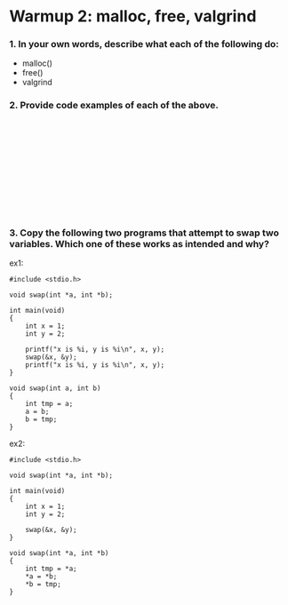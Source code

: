 # Warmup 2: malloc, free, valgrind

### 1. In your own words, describe what each of the following do:

- malloc()
- free()
- valgrind

### 2. Provide code examples of each of the above.

&nbsp;  
&nbsp;  
&nbsp;  
&nbsp;  
&nbsp;  
&nbsp;  
&nbsp;  
&nbsp;  
&nbsp;  
&nbsp;  

### 3. Copy the following two programs that attempt to swap two variables. Which one of these works as intended and why?

ex1:
```
#include <stdio.h>

void swap(int *a, int *b);

int main(void)
{
    int x = 1;
    int y = 2;

    printf("x is %i, y is %i\n", x, y);
    swap(&x, &y);
    printf("x is %i, y is %i\n", x, y);
}

void swap(int a, int b)
{
    int tmp = a;
    a = b;
    b = tmp;
}
```

ex2:
```
#include <stdio.h>

void swap(int *a, int *b);

int main(void)
{
    int x = 1;
    int y = 2;

    swap(&x, &y);
}

void swap(int *a, int *b)
{
    int tmp = *a;
    *a = *b;
    *b = tmp;
}
```

